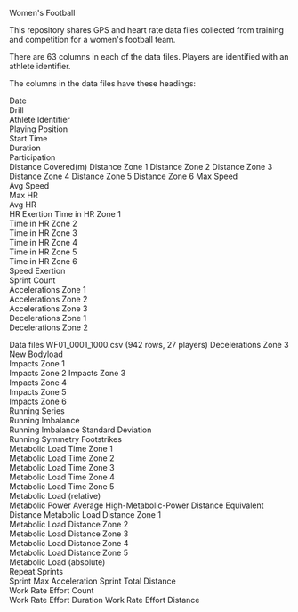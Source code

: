 Women's Football

This repository shares GPS and heart rate data files collected from training and competition for a women's football team.

There are 63 columns in each of the data files. Players are identified with an athlete identifier.

The columns in the data files have these headings:

Date	
Drill	
Athlete Identifier	
Playing Position	
Start Time	
Duration	
Participation	
Distance Covered(m)	
Distance Zone 1	
Distance Zone 2	
Distance Zone 3	
Distance Zone 4	
Distance Zone 5	
Distance Zone 6	
Max Speed	
Avg Speed	
Max HR	
Avg HR	
HR Exertion
Time in HR Zone 1	
Time in HR Zone 2	
Time in HR Zone 3	
Time in HR Zone 4	
Time in HR Zone 5	
Time in HR Zone 6	
Speed Exertion	
Sprint Count	
Accelerations Zone 1	
Accelerations Zone 2	
Accelerations Zone 3	
Decelerations Zone 1	
Decelerations Zone 2	

Data files
WF01_0001_1000.csv (942 rows, 27 players)
Decelerations Zone 3	
New Bodyload	
Impacts Zone 1	
Impacts Zone 2
Impacts Zone 3	
Impacts Zone 4	
Impacts Zone 5	
Impacts Zone 6	
Running Series	
Running Imbalance	
Running Imbalance Standard Deviation	
Running Symmetry Footstrikes	
Metabolic Load Time Zone 1	
Metabolic Load Time Zone 2	
Metabolic Load Time Zone 3	
Metabolic Load Time Zone 4	
Metabolic Load Time Zone 5	
Metabolic Load (relative)	
Metabolic Power Average	
High-Metabolic-Power Distance
Equivalent Distance	
Metabolic Load Distance Zone 1	
Metabolic Load Distance Zone 2	
Metabolic Load Distance Zone 3	
Metabolic Load Distance Zone 4	
Metabolic Load Distance Zone 5	
Metabolic Load (absolute)	
Repeat Sprints	
Sprint Max Acceleration	
Sprint Total Distance	
Work Rate Effort Count	
Work Rate Effort 
Duration Work Rate Effort Distance
